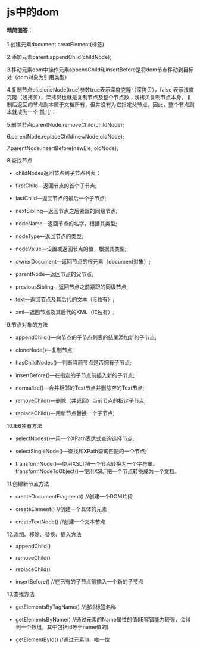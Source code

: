 # js中的dom

#### 精简回答：

1.创建元素document.creatElement(标签)

2.添加元素parent.appendChild(childNode);

3.移动元素dom中操作元素appendChild和insertBefore是将dom节点移动到目标处（dom对象为引用类型）

4.复制节点oli.cloneNode(true)参数true表示深度克隆（深拷贝），false 表示浅度克隆（浅拷贝），深拷贝也就是复制节点及整个节点数；浅拷贝复制节点本身。复制后返回的节点副本属于文档所有，但并没有为它指定父节点。因此，整个节点副本就成为一个‘孤儿’：

5.删除节点parentNode.removeChild(childNode);

6.parentNode.replaceChild(newNode,oldNode);

7.parentNode.insertBefore(newEle, oldNode);

8.查找节点

- childNodes返回节点到子节点列表；

- firstChild—返回节点的首个子节点;

- lastChild—返回节点的最后一个子节点;

- nextSibling—返回节点之后紧跟的同级节点;

- nodeName—返回节点的名字，根据其类型;

- nodeType—返回节点的类型;

- nodeValue—设置或返回节点的值，根据其类型;

- ownerDocument—返回节点的根元素（document对象）;

- parentNode—返回节点的父节点;

- previousSibling—返回节点之前紧跟的同级节点;

- text—返回节点及其后代的文本（IE独有）;

- xml—返回节点及其后代的XML（IE独有）;

9.节点对象的方法

- appendChild()—向节点的子节点列表的结尾添加新的子节点;

- cloneNode()—复制节点;

- hasChildNodes()—判断当前节点是否拥有子节点;

- insertBefore()—在指定的子节点前插入新的子节点;

- normalize()—合并相邻的Text节点并删除空的Text节点;

- removeChild()—删除（并返回）当前节点的指定子节点;

- replaceChild()—用新节点替换一个子节点;

10.IE6独有方法

- selectNodes()—用一个XPath表达式查询选择节点;

- selectSingleNode()—查找和XPath查询匹配的一个节点;

- transformNode()—使用XSLT把一个节点转换为一个字符串。transformNodeToObject()—使用XSLT把一个节点转换成为一个文档。

11.创建新节点方法

- createDocumentFragment() //创建一个DOM片段

- createElement() //创建一个具体的元素

- createTextNode() //创建一个文本节点

12.添加、移除、替换、插入方法

- appendChild()

- removeChild()

- replaceChild()

- insertBefore() //在已有的子节点前插入一个新的子节点

13.查找方法

- getElementsByTagName() //通过标签名称

- getElementsByName() //通过元素的Name属性的值(IE容错能力较强，会得到一个数组，其中包括id等于name值的)

- getElementById() //通过元素Id，唯一性
